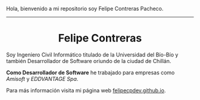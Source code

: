 Hola, bienvenido a mi repositorio soy Felipe Contreras Pacheco.

** **

<div align="center">

# Felipe Contreras

</div>

Soy Ingeniero Civil Informático titulado de la Universidad del Bío-Bío y también Desarrollador de Software oriundo de la ciudad de Chillán.

**Como Desarrollador de Software** he trabajado para empresas como _Amisoft_ y _EDDVANTAGE Spa_.

Para más información visita mi página web <a href="https://felipecpdev.github.io/portfolio/" target="_blank" rel="noopener">felipecpdev.github.io</a>.
